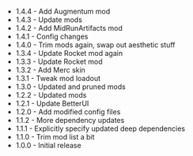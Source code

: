 - 1.4.4 - Add Augmentum mod
- 1.4.3 - Update mods
- 1.4.2 - Add MidRunArtifacts mod
- 1.4.1 - Config changes
- 1.4.0 - Trim mods again, swap out aesthetic stuff
- 1.3.4 - Update Rocket mod again
- 1.3.3 - Update Rocket mod
- 1.3.2 - Add Merc skin
- 1.3.1 - Tweak mod loadout
- 1.3.0 - Updated and pruned mods
- 1.2.2 - Updated mods
- 1.2.1 - Update BetterUI
- 1.2.0 - Add modified config files
- 1.1.2 - More dependency updates
- 1.1.1 - Explicitly specify updated deep dependencies
- 1.1.0 - Trim mod list a bit
- 1.0.0 - Initial release
